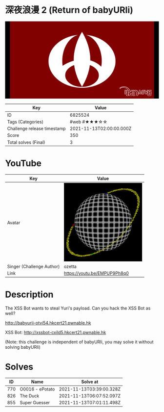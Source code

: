 # 深夜浪漫 2 (Return of babyURIi)

![](../thumbnail/6825524.jpg)

| Key | Value |
| --- | ----- |
| ID | 6825524 |
| Tags (Categories) | #web #★★★☆☆ |
| Challenge release timestamp | 2021-11-13T02:00:00.000Z |
| Score | 350 |
| Total solves (Final) | 3 |

# YouTube

| Key | Value |
| --- | ----- |
| Avatar | ![](../avatar/ozetta.jpg)
| Singer (Challenge Author) | ozetta |
| Link | https://youtu.be/EMPUP9Ph8q0 |

# Description

The XSS Bot wants to steal Yuri's payload. Can you hack the XSS Bot as well?

http://babyurii-otvi54.hkcert21.pwnable.hk

XSS Bot: http://xssbot-cxild5.hkcert21.pwnable.hk

(Note: this challenge is independent of babyURIi, you may solve it without solving babyURIi)

# Solves
| ID | Name | Solve at |
| --- | ---- | -------- |
| 770 | O0016 - ePotato | 2021-11-13T03:39:00.328Z |
| 826 | The Duck | 2021-11-13T06:07:52.097Z |
| 855 | Super Guesser | 2021-11-13T07:01:11.498Z |